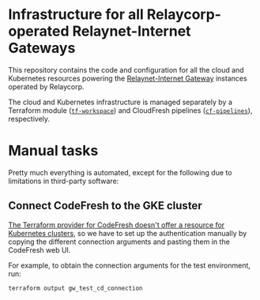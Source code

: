 # Infrastructure for all Relaycorp-operated Relaynet-Internet Gateways

This repository contains the code and configuration for all the cloud and Kubernetes resources powering the [Relaynet-Internet Gateway](https://docs.relaycorp.tech/relaynet-internet-gateway/) instances operated by Relaycorp.

The cloud and Kubernetes infrastructure is managed separately by a Terraform module ([`tf-workspace`](./tf-workspace)) and CloudFresh pipelines ([`cf-pipelines`](./cf-pipelines)), respectively.

# Manual tasks

Pretty much everything is automated, except for the following due to limitations in third-party software:

## Connect CodeFresh to the GKE cluster

[The Terraform provider for CodeFresh doesn't offer a resource for Kubernetes clusters](https://github.com/codefresh-io/terraform-provider-codefresh/issues/20), so we have to set up the authentication manually by copying the different connection arguments and pasting them in the CodeFresh web UI.

For example, to obtain the connection arguments for the test environment, run:

```
terraform output gw_test_cd_connection
```
